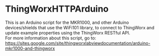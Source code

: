 # ThingWorxHTTPArduino
This is an Arduino script for the MKR1000, and other Arduino devices/shields that use the WiFi101 library, to connect to ThingWorx and update example properties using the ThingWorx RESTful API. <br>
For more information about this script, go to: <a href=https://sites.google.com/site/thingworxlabviewdocumentation/arduino-mkr1000-and-thingworx>https://sites.google.com/site/thingworxlabviewdocumentation/arduino-mkr1000-and-thingworx</a> <br>
